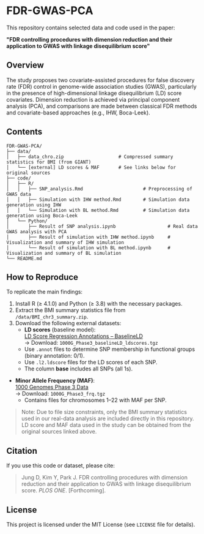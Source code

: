 # FDR-GWAS-PCA

This repository contains selected data and code used in the paper:

**"FDR controlling procedures with dimension reduction and their application to GWAS with linkage disequilibrium score"**

## Overview

The study proposes two covariate-assisted procedures for false discovery rate (FDR) control in genome-wide association studies (GWAS), particularly in the presence of high-dimensional linkage disequilibrium (LD) score covariates. Dimension reduction is achieved via principal component analysis (PCA), and comparisons are made between classical FDR methods and covariate-based approaches (e.g., IHW, Boca-Leek).

## Contents

```
FDR-GWAS-PCA/
├── data/
│   ├── data_chro.zip                    # Compressed summary statistics for BMI (from GIANT)
│   └── [external] LD scores & MAF       # See links below for original sources
├── code/
│   ├── R/
│   │   ├── SNP_analysis.Rmd                      # Preprocessing of GWAS data
│   │   ├── Simulation with IHW method.Rmd        # Simulation data generation using IHW
│   │   └── Simulation with BL method.Rmd         # Simulation data generation using Boca-Leek
│   └── Python/
│       ├── Result of SNP analysis.ipynb                   # Real data GWAS analysis with PCA
│       ├── Result of simulation with IHW method.ipynb     # Visualization and summary of IHW simulation
│       └── Result of simulation with BL method.ipynb      # Visualization and summary of BL simulation
└── README.md
```

## How to Reproduce

To replicate the main findings:

1. Install R (≥ 4.1.0) and Python (≥ 3.8) with the necessary packages.
2. Extract the BMI summary statistics file from `/data/BMI_chr3_summary.zip`.
3. Download the following external datasets:
   - **LD scores** (baseline model):  
    [LD Score Regression Annotations – BaselineLD](https://alkesgroup.broadinstitute.org/LDSCORE/)  
    → Download: `1000G_Phase3_baselineLD_ldscores.tgz`  
    - Use `.annot` files to determine SNP membership in functional groups (binary annotation: 0/1).  
    - Use `.l2.ldscore` files for the LD scores of each SNP.  
    - The column **base** includes all SNPs (all 1s).
  
  - **Minor Allele Frequency (MAF)**:  
    [1000 Genomes Phase 3 Data](https://alkesgroup.broadinstitute.org/LDSCORE/)  
    → Download: `1000G_Phase3_frq.tgz`  
    - Contains files for chromosomes 1–22 with MAF per SNP.

> Note: Due to file size constraints, only the BMI summary statistics used in our real-data analysis are included directly in this repository. LD score and MAF data used in the study can be obtained from the original sources linked above.

## Citation

If you use this code or dataset, please cite:

> Jung D, Kim Y, Park J. FDR controlling procedures with dimension reduction and their application to GWAS with linkage disequilibrium score. *PLOS ONE*. [Forthcoming].

## License

This project is licensed under the MIT License (see `LICENSE` file for details).
